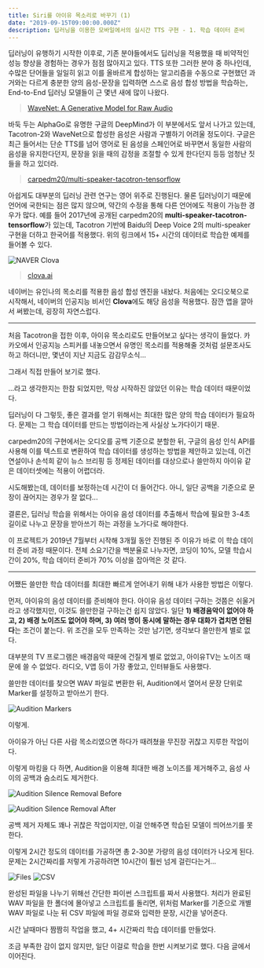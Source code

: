 ```yaml
---
title: Siri를 아이유 목소리로 바꾸기 (1)
date: "2019-09-15T09:00:00.000Z"
description: 딥러닝을 이용한 모바일에서의 실시간 TTS 구현 - 1. 학습 데이터 준비
---
```


딥러닝이 유행하기 시작한 이후로, 기존 분야들에서도 딥러닝을 적용했을 때 비약적인 성능 향상을 경험하는 경우가 점점 많아지고 있다. TTS 또한 그러한 분야 중 하나인데, 수많은 단어들을 일일히 읽고 이를 올바르게 합성하는 알고리즘을 수동으로 구현했던 과거와는 다르게 충분한 양의 음성-문장을 입력하면 스스로 음성 합성 방법을 학습하는, End-to-End 딥러닝 모델들이 근 몇년 새에 많이 나왔다.

> [WaveNet: A Generative Model for Raw Audio](https://deepmind.com/blog/wavenet-generative-model-raw-audio/)

바둑 두는 AlphaGo로 유명한 구글의 DeepMind가 이 부분에서도 앞서 나가고 있는데, Tacotron-2와 WaveNet으로 합성한 음성은 사람과 구별하기 어려울 정도이다. 구글은 최근 들어서는 단순 TTS를 넘어 영어로 된 음성을 스페인어로 바꾸면서 동일한 사람의 음성을 유지한다던지, 문장을 읽을 때의 감정을 조절할 수 있게 한다던지 등등 엄청난 짓들을 하고 있더라.

> [carpedm20/multi-speaker-tacotron-tensorflow](https://carpedm20.github.io/tacotron/)

아쉽게도 대부분의 딥러닝 관련 연구는 영어 위주로 진행된다. 물론 딥러닝이기 때문에 언어에 국한되는 점은 많지 않으며, 약간의 수정을 통해 다른 언어에도 적용이 가능한 경우가 많다. 예를 들어 2017년에 공개된 carpedm20의 **multi-speaker-tacotron-tensorflow**가 있는데, Tacotron 기반에 Baidu의 Deep Voice 2의 multi-speaker 구현을 더하고 한국어를 적용했다. 위의 링크에서 15+ 시간의 데이터로 학습한 예제를 들어볼 수 있다.

![NAVER Clova](./images/clova.jpg)
> [clova.ai](https://clova.ai/ko/events/celeb_voice/)

네이버는 유인나의 목소리를 적용한 음성 합성 엔진을 내놨다. 처음에는 오디오북으로 시작해서, 네이버의 인공지능 비서인 **Clova**에도 해당 음성을 적용했다. 잠깐 앱을 깔아서 써봤는데, 굉장히 자연스럽다.

---

처음 Tacotron을 접한 이후, 아이유 목소리로도 만들어보고 싶다는 생각이 들었다. 카카오에서 인공지능 스피커를 내놓으면서 유명인 목소리를 적용해줄 것처럼 설문조사도 하고 하더니만, 몇년이 지난 지금도 감감무소식...

그래서 직접 만들어 보기로 했다.

...라고 생각한지는 한참 되었지만, 막상 시작하진 않았던 이유는 학습 데이터 때문이었다.

딥러닝이 다 그렇듯, 좋은 결과를 얻기 위해서는 최대한 많은 양의 학습 데이터가 필요하다. 문제는 그 학습 데이터를 만드는 방법이라는게 사실상 노가다이기 때문.

carpedm20의 구현에서는 오디오를 공백 기준으로 분할한 뒤, 구글의 음성 인식 API를 사용해 이를 텍스트로 변환하여 학습 데이터를 생성하는 방법을 제안하고 있는데, 이건 연설이나 손석희 같이 뉴스 브리핑 등 정제된 데이터를 대상으로나 쓸만하지 아이유 같은 데이터셋에는 적용이 어렵더라. 

시도해봤는데, 데이터를 보정하는데 시간이 더 들어간다. 아니, 일단 공백을 기준으로 문장이 끊어지는 경우가 잘 없다...

결론은, 딥러닝 학습을 위해서는 아이유 음성 데이터를 추출해서 학습에 필요한 3-4초 길이로 나누고 문장을 받아쓰기 하는 과정을 노가다로 해야한다.

이 프로젝트가 2019년 7월부터 시작해 3개월 동안 진행된 주 이유가 바로 이 학습 데이터 준비 과정 때문이다. 전체 소요기간을 백분율로 나누자면, 코딩이 10%, 모델 학습시간이 20%, 학습 데이터 준비가 70% 이상을 잡아먹은 것 같다.

---

어쨌든 쓸만한 학습 데이터를 최대한 빠르게 얻어내기 위해 내가 사용한 방법은 이렇다.

먼저, 아이유의 음성 데이터를 준비해야 한다. 아이유 음성 데이터 구하는 것쯤은 쉬울거라고 생각했지만, 이것도 쓸만한걸 구하는건 쉽지 않았다. 일단 **1) 배경음악이 없어야 하고, 2) 배경 노이즈도 없어야 하며, 3) 여러 명이 동시에 말하는 경우 대화가 겹치면 안된다**는 조건이 붙는다. 위 조건을 모두 만족하는 것만 남기면, 생각보다 쓸만한게 별로 없다.

대부분의 TV 프로그램은 배경음악 때문에 건질게 별로 없었고, 아이유TV는 노이즈 때문에 쓸 수 없었다. 라디오, V앱 등이 가장 좋았고, 인터뷰들도 사용했다.

쓸만한 데이터를 찾으면 WAV 파일로 변환한 뒤, Audition에서 열어서 문장 단위로 Marker를 설정하고 받아쓰기 한다.

![Audition Markers](./images/audition-1.jpg)

이렇게.

아이유가 아닌 다른 사람 목소리였으면 하다가 때려쳤을 무진장 귀찮고 지루한 작업이다.

이렇게 마킹을 다 하면, Audition을 이용해 최대한 배경 노이즈를 제거해주고, 음성 사이의 공백과 숨소리도 제거한다.

![Audition Silence Removal Before](./images/audition-2.jpg)

![Audition Silence Removal After](./images/audition-3.jpg)

공백 제거 자체도 꽤나 귀찮은 작업이지만, 이걸 안해주면 학습된 모델이 띄어쓰기를 못한다.

이렇게 2시간 정도의 데이터를 가공하면 총 2-30분 가량의 음성 데이터가 나오게 된다. 문제는 2시간짜리를 저렇게 가공하려면 10시간이 훨씬 넘게 걸린다는거...

![Files](./images/files.jpg)
![CSV](./images/csv.jpg)

완성된 파일을 나누기 위해선 간단한 파이썬 스크립트를 짜서 사용했다. 처리가 완료된 WAV 파일을 한 폴더에 몰아넣고 스크립트를 돌리면, 위처럼 Marker를 기준으로 개별 WAV 파일로 나눈 뒤 CSV 파일에 파일 경로와 입력한 문장, 시간을 넣어준다.

시간 날때마다 짬짬히 작업을 했고, 4+ 시간짜리 학습 데이터를 만들었다.

조금 부족한 감이 없지 않지만, 일단 이걸로 학습을 한번 시켜보기로 했다. 다음 글에서 이어진다.

